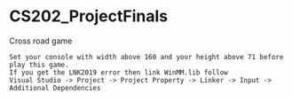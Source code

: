 # CS202_ProjectFinals
Cross road game
```
Set your console with width above 160 and your height above 71 before play this game.  
If you get the LNK2019 error then link WinMM.lib follow
Visual Studio -> Project -> Project Property -> Linker -> Input -> Additional Dependencies 


```
